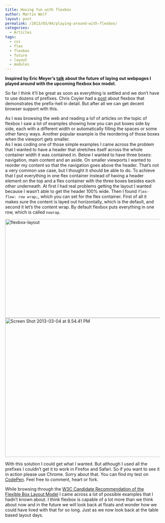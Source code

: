 ```yaml
---
title: Having fun with flexbox
author: Martin Wolf
layout: post
permalink: /2013/03/04/playing-around-with-flexbox/
categories:
  - Articles
tags:
  - css
  - flex
  - flexbox
  - future
  - layout
  - modules
---
```

**Inspired by Eric Meyer&#8217;s [talk][1] about the future of laying out webpages I played around with the upcoming flexbox box model.**

So far I think it&#8217;ll be great as soon as everything is settled and we don&#8217;t have to use dozens of prefixes. Chris Coyier had a [post][2] about flexbox that demonstrates the prefix-hell in detail. But after all we can get decent browser support with this.

As I was browsing the web and reading a lof of articles on the topic of flexbox I saw a lot of examples showing how you can put boxes side by side, each with a different width or automatically filling the spaces or some other fancy ways. Another popular example is the reordering of those boxes when the viewport gets smaller.  
As I was coding one of those simple examples I came across the problem that I wanted to have a header that stretches itself across the whole container width it was contained in. Below I wanted to have three boxes: navigation, main content and an aside. On smaller viewports I wanted to reorder my content so that the navigation goes above the header. That&#8217;s not a very common use case, but I thought it should be able to do. To achieve that I put everything in one flex container instead of having a header element on the top and a flex container with the three boxes besides each other underneath. At first I had real problems getting the layout I wanted because I wasn&#8217;t able to get the header 100% wide. Then I found `flex-flow: row wrap;`, which you can set for the flex container. First of all it makes sure the content is layed out horizontally, which is the default, and second it let&#8217;s the content wrap. By default flexbox puts everything in one row, which is called `nowrap`.

<img src="http://theamazingweb.net/wp-content/uploads/2013/03/flexbox-layout.png" alt="flexbox-layout" width="1001" height="322" class="alignnone size-full wp-image-1300" /> <img src="http://theamazingweb.net/wp-content/uploads/2013/03/Screen-Shot-2013-03-04-at-8.54.41-PM.png" alt="Screen Shot 2013-03-04 at 8.54.41 PM" width="590" height="453" class="alignnone size-full wp-image-1302" /> 

With this solution I could get what I wanted. But although I used all the prefixes I couldn&#8217;t get it to work in Firefox and Safari. So if you want to see it in action please use Chrome. Sorry about that. You can find my test on [CodePen][3]. Feel free to comment, heart or fork.

While browsing through the [W3C Candidate Recommendation of the Flexible Box Layout Model][4] I came across a lot of possible examples that I hadn&#8217;t known about. I think flexbox is capable of a lot more than we think about now and in the future we will look back at floats and wonder how we could have lived with that for so long. Just as we now look back at the table based layout days.

 [1]: http://theamazingweb.net/2013/03/03/eric-meyer-the-era-of-intentional-layout/
 [2]: http://css-tricks.com/using-flexbox/
 [3]: http://codepen.io/martinwolf/pen/kcnsF
 [4]: http://www.w3.org/TR/css3-flexbox/